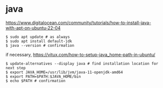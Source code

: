 # java

https://www.digitalocean.com/community/tutorials/how-to-install-java-with-apt-on-ubuntu-22-04
```
$ sudo apt update # as always
$ sudo apt install default-jdk
$ java --version # confirmation
```

if necessary, https://vitux.com/how-to-setup-java_home-path-in-ubuntu/
```
$ update-alternatives --display java # find installation location for next step
$ export JAVA_HOME=/usr/lib/jvm/java-11-openjdk-amd64
$ export PATH=$PATH:$JAVA_HOME/bin
$ echo $PATH # confirmation
```
